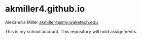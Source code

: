 # akmiller4.github.io
Alexandra Miller
akmiller4@my.waketech.edu

This is my school account.
This repository will hold assignments.
